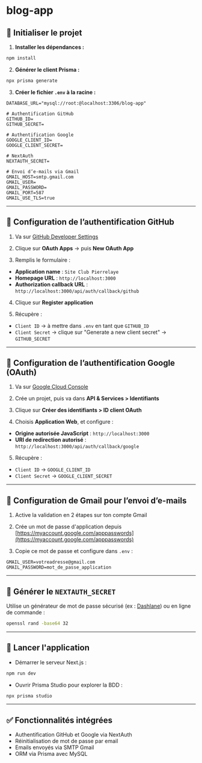# blog-app

## 🚀 Initialiser le projet

1. **Installer les dépendances :**

```bash
npm install
```

2. **Générer le client Prisma :**

```bash
npx prisma generate
```

3. **Créer le fichier `.env` à la racine :**

```env
DATABASE_URL="mysql://root:@localhost:3306/blog-app"

# Authentification GitHub
GITHUB_ID=
GITHUB_SECRET=

# Authentification Google
GOOGLE_CLIENT_ID=
GOOGLE_CLIENT_SECRET=

# NextAuth
NEXTAUTH_SECRET=

# Envoi d’e-mails via Gmail
GMAIL_HOST=smtp.gmail.com
GMAIL_USER=
GMAIL_PASSWORD=
GMAIL_PORT=587
GMAIL_USE_TLS=true
```

---

## 🔐 Configuration de l’authentification GitHub

1. Va sur [GitHub Developer Settings](https://github.com/settings/developers)

2. Clique sur **OAuth Apps** → puis **New OAuth App**

3. Remplis le formulaire :

* **Application name** : `Site Club Pierrelaye`
* **Homepage URL** : `http://localhost:3000`
* **Authorization callback URL** :
  `http://localhost:3000/api/auth/callback/github`

4. Clique sur **Register application**

5. Récupère :

* `Client ID` → à mettre dans `.env` en tant que `GITHUB_ID`
* `Client Secret` → clique sur "Generate a new client secret" → `GITHUB_SECRET`

---

## 🔐 Configuration de l’authentification Google (OAuth)

1. Va sur [Google Cloud Console](https://console.cloud.google.com/)

2. Crée un projet, puis va dans **API & Services > Identifiants**

3. Clique sur **Créer des identifiants > ID client OAuth**

4. Choisis **Application Web**, et configure :

* **Origine autorisée JavaScript** : `http://localhost:3000`
* **URI de redirection autorisé** :
  `http://localhost:3000/api/auth/callback/google`

5. Récupère :

* `Client ID` → `GOOGLE_CLIENT_ID`
* `Client Secret` → `GOOGLE_CLIENT_SECRET`

---

## 📧 Configuration de Gmail pour l’envoi d’e-mails

1. Active la validation en 2 étapes sur ton compte Gmail

2. Crée un mot de passe d'application depuis
   [https://myaccount.google.com/apppasswords](https://myaccount.google.com/apppasswords)

3. Copie ce mot de passe et configure dans `.env` :

```env
GMAIL_USER=votreadresse@gmail.com
GMAIL_PASSWORD=mot_de_passe_application
```

---

## 🔐 Générer le `NEXTAUTH_SECRET`

Utilise un générateur de mot de passe sécurisé (ex : [Dashlane](https://www.dashlane.com/fr/features/password-generator))
ou en ligne de commande :

```bash
openssl rand -base64 32
```

---

## 🧪 Lancer l'application

* Démarrer le serveur Next.js :

```bash
npm run dev
```

* Ouvrir Prisma Studio pour explorer la BDD :

```bash
npx prisma studio
```

---

## ✅ Fonctionnalités intégrées

* Authentification GitHub et Google via NextAuth
* Réinitialisation de mot de passe par email
* Emails envoyés via SMTP Gmail
* ORM via Prisma avec MySQL

